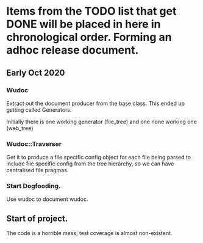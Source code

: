 # Items from the TODO list that get DONE will be placed in here in chronological order. Forming an adhoc release document.

## Early  Oct 2020

### Wudoc

Extract out the document producer from the base class. This ended up getting called Generators.

Initially there is one working generator (file_tree) and one none working one (web_tree)


### Wudoc::Traverser

Get it to produce a file specific config object for each file being parsed to include file specific
config from the tree hierarchy, so we can have centralised file pragmas.

### Start Dogfooding. 

Use wudoc to document wudoc.

## Start of project.

The code is a horrible mess, test coverage is almost non-existent. 